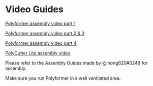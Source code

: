 # Video Guides

[Polyformer assembly video part 1](https://www.youtube.com/watch?v=gqaRRzHKmp0)


[Polyformer assembly video part 2 & 3](https://youtu.be/NvOG5K5bJ6M)


[Polyformer assembly video part 4](https://youtu.be/LeM5dLHGVpM)


[PolyCutter Lite assembly video](https://www.youtube.com/watch?v=EgzWEFJ99so)



Please refer to the Assembly Guides made by @lhong820#0249 for assembly.


Make sure you run Polyformer in a well ventilated area.
